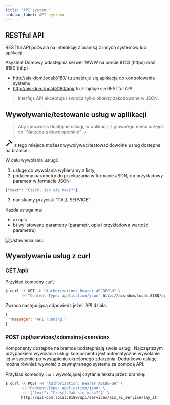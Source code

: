 ```yaml
---
title: "API systemu"
sidebar_label: API systemu
---
```



## RESTful API

RESTful API pozwala na interakcję z bramką z innych systemów lub aplikacji.

Asystent Domowy udostępnia serwer WWW na porcie 8123 (https) oraz 8180 (http)

* http://ais-dom.local:8180/ tu znajduje się aplikacja do kontrolowania systemu
* http://ais-dom.local:8180/api/ tu znajduje się RESTful API


> Interfejs API akceptuje i zwraca tylko obiekty zakodowane w JSON.



## Wywoływanie/testowanie usług w apllikacji

> Aby sprawdzić dostępne usługi, w aplikacji, z głównego menu przejdz do "Narzędzia deweloperskie" ->
<svg style="width:24px;height:24px" viewBox="0 0 24 24">
    <path fill="#000000" d="M16,5L19,8L18.5,8.5C19.5,9.5 20,10 20.5,9.5L22,11C22,12 20.5,13.5 19.5,13.5L18,12C18.5,11.5 18,11 17,10L16,11L13,8C14.5,6 13,4 9,5C10,4 11,3 12,3C12.5,3 14,3 16,5M2,20L4,22L14,12L12,10L2,20Z" />
</svg> z tego miejsca możesz wywoływać/testować dowolne usług dostępne na bramce.


W celu wywołania usługi:
1. usługę do wywołania wybieramy z listy,
2. podajemy parametry do przekazania w formacie JSON, np
przykładowy parametr w formacie JSON:
```JSON
{"text": "Cześć, jak się masz?"}
```
3. naciskamy przycisk "CALL SERVICE".

Każda usługa ma:
- a) opis
- b) wylistowane parametry (parametr, opis i przykładowa wartość parametru)

![Ustawienia sieci](/AIS-docs/img/en/frontend/services_1.png)



## Wywoływanie usług z curl


### GET /api/


Przykład komedny `curl`:

```bash
$ curl -X GET -H "Authorization: Bearer ABCDEFGH" \
       -H "Content-Type: application/json" http://ais-dom.local:8180/api/
```


Zwraca następującą odpowiedz jeżeli API działa:

```json
{
  "message": "API running."
}
```


### POST /api/services/&lt;domain>/&lt;service>

Komponenty dostępne na bramce uodstępniają swoje usługi. Najczęstszym przypadkiem wywołania usługi komponentu jest automatyczne wywołanie jej w systemie po wystąpieniu okreśonego zdarzenia.
Dodatkowo usługę można również wywołać z zewnętrznego systemu za pomocą API.

Przykład komedny `curl` wywołującej czytanie tekstu przez bramkę:

```bash
$ curl -X POST -H "Authorization: Bearer ABCDEFGH" \
       -H "Content-Type: application/json" \
       -d '{"text": "Cześć! Jak się masz?"}' \
       http://ais-dom.local:8180/api/services/ais_ai_service/say_it
```
